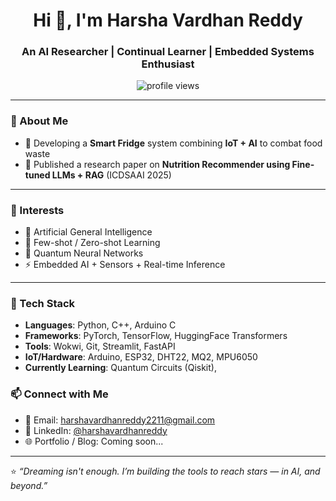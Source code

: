 <h1 align="center">Hi 👋, I'm Harsha Vardhan Reddy</h1>
<h3 align="center">An AI Researcher | Continual Learner | Embedded Systems Enthusiast</h3>

<p align="center">
  <img src="https://komarev.com/ghpvc/?username=harshavardhanreddy11&label=Profile%20views&color=0e75b6&style=flat" alt="profile views"/>
</p>

---

### 🚀 About Me

- 🧊 Developing a **Smart Fridge** system combining **IoT + AI** to combat food waste  
- 🧪 Published a research paper on **Nutrition Recommender using Fine-tuned LLMs + RAG** (ICDSAAI 2025) 

---

### 🧠 Interests

- 🧬 Artificial General Intelligence    
- 🔁 Few-shot / Zero-shot Learning  
- 🔬 Quantum Neural Networks  
- ⚡ Embedded AI + Sensors + Real-time Inference

---

### 🧰 Tech Stack

- **Languages**: Python, C++, Arduino C  
- **Frameworks**: PyTorch, TensorFlow, HuggingFace Transformers  
- **Tools**: Wokwi, Git, Streamlit, FastAPI  
- **IoT/Hardware**: Arduino, ESP32, DHT22, MQ2, MPU6050  
- **Currently Learning**: Quantum Circuits (Qiskit), 

### 📫 Connect with Me

- 📧 Email: harshavardhanreddy2211@gmail.com  
- 💬 LinkedIn: [@harshavardhanreddy](https://www.linkedin.com/in/harsha-vardhan-reddy-maram-reddy-ab9b6b245/)  
- 🌐 Portfolio / Blog: Coming soon...

---

⭐ *“Dreaming isn't enough. I’m building the tools to reach stars — in AI, and beyond.”*
